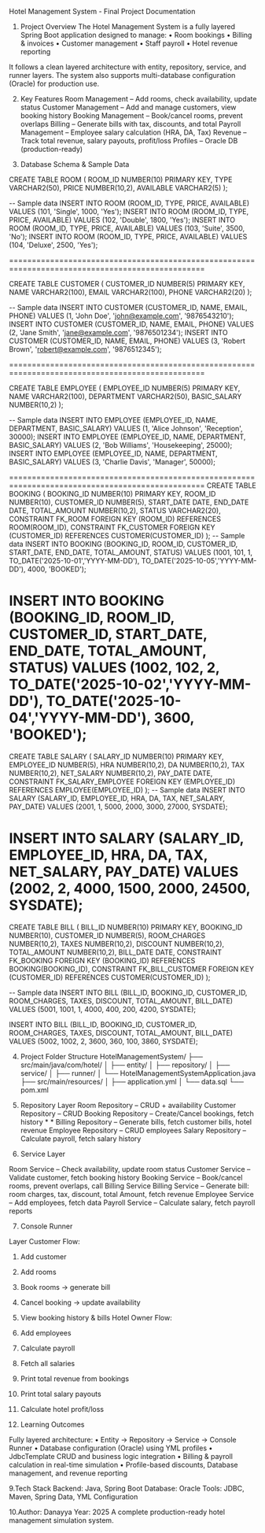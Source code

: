 Hotel Management System - Final Project Documentation

1. Project Overview
The Hotel Management System is a fully layered Spring Boot application designed to manage:
•	Room bookings
•	Billing & invoices
•	Customer management
•	Staff payroll
•	Hotel revenue reporting

It follows a clean layered architecture with entity, repository, service, and runner layers.
The system also supports multi-database configuration (Oracle) for production use.

2. Key Features
Room Management – Add rooms, check availability, update status
Customer Management – Add and manage customers, view booking history
Booking Management – Book/cancel rooms, prevent overlaps
Billing – Generate bills with tax, discounts, and total
Payroll Management – Employee salary calculation (HRA, DA, Tax)
Revenue – Track total revenue, salary payouts, profit/loss
Profiles – Oracle DB (production-ready)

3. Database Schema & Sample Data
   
CREATE TABLE ROOM (
    ROOM_ID NUMBER(10) PRIMARY KEY,
    TYPE VARCHAR2(50),
    PRICE NUMBER(10,2),
    AVAILABLE VARCHAR2(5)
);


-- Sample data
INSERT INTO ROOM (ROOM_ID, TYPE, PRICE, AVAILABLE) VALUES (101, 'Single', 1000, 'Yes');
INSERT INTO ROOM (ROOM_ID, TYPE, PRICE, AVAILABLE) VALUES (102, 'Double', 1800, 'Yes');
INSERT INTO ROOM (ROOM_ID, TYPE, PRICE, AVAILABLE) VALUES (103, 'Suite', 3500, 'No');
INSERT INTO ROOM (ROOM_ID, TYPE, PRICE, AVAILABLE) VALUES (104, 'Deluxe', 2500, 'Yes');

=================================================================================================

CREATE TABLE CUSTOMER (
    CUSTOMER_ID NUMBER(5) PRIMARY KEY,
    NAME VARCHAR2(100),
    EMAIL VARCHAR2(100),
    PHONE VARCHAR2(20)
);

-- Sample data
INSERT INTO CUSTOMER (CUSTOMER_ID, NAME, EMAIL, PHONE) VALUES (1, 'John Doe', 'john@example.com', '9876543210');
INSERT INTO CUSTOMER (CUSTOMER_ID, NAME, EMAIL, PHONE) VALUES (2, 'Jane Smith', 'jane@example.com', '9876501234');
INSERT INTO CUSTOMER (CUSTOMER_ID, NAME, EMAIL, PHONE) VALUES (3, 'Robert Brown', 'robert@example.com', '9876512345');

=================================================================================================


CREATE TABLE EMPLOYEE (
    EMPLOYEE_ID NUMBER(5) PRIMARY KEY,
    NAME VARCHAR2(100),
    DEPARTMENT VARCHAR2(50),
    BASIC_SALARY NUMBER(10,2)
);


-- Sample data
INSERT INTO EMPLOYEE (EMPLOYEE_ID, NAME, DEPARTMENT, BASIC_SALARY) VALUES (1, 'Alice Johnson', 'Reception', 30000);
INSERT INTO EMPLOYEE (EMPLOYEE_ID, NAME, DEPARTMENT, BASIC_SALARY) VALUES (2, 'Bob Williams', 'Housekeeping', 25000);
INSERT INTO EMPLOYEE (EMPLOYEE_ID, NAME, DEPARTMENT, BASIC_SALARY) VALUES (3, 'Charlie Davis', 'Manager', 50000);

=================================================================================================
CREATE TABLE BOOKING (
    BOOKING_ID NUMBER(10) PRIMARY KEY,
    ROOM_ID NUMBER(10),
    CUSTOMER_ID NUMBER(5),
    START_DATE DATE,
    END_DATE DATE,
    TOTAL_AMOUNT NUMBER(10,2),
    STATUS VARCHAR2(20),
    CONSTRAINT FK_ROOM FOREIGN KEY (ROOM_ID) REFERENCES ROOM(ROOM_ID),
    CONSTRAINT FK_CUSTOMER FOREIGN KEY (CUSTOMER_ID) REFERENCES CUSTOMER(CUSTOMER_ID)
);
-- Sample data
INSERT INTO BOOKING (BOOKING_ID, ROOM_ID, CUSTOMER_ID, START_DATE, END_DATE, TOTAL_AMOUNT, STATUS)
VALUES (1001, 101, 1, TO_DATE('2025-10-01','YYYY-MM-DD'), TO_DATE('2025-10-05','YYYY-MM-DD'), 4000, 'BOOKED');

INSERT INTO BOOKING (BOOKING_ID, ROOM_ID, CUSTOMER_ID, START_DATE, END_DATE, TOTAL_AMOUNT, STATUS)
VALUES (1002, 102, 2, TO_DATE('2025-10-02','YYYY-MM-DD'), TO_DATE('2025-10-04','YYYY-MM-DD'), 3600, 'BOOKED');
=================================================================================================
CREATE TABLE SALARY (
    SALARY_ID NUMBER(10) PRIMARY KEY,
    EMPLOYEE_ID NUMBER(5),
    HRA NUMBER(10,2),
    DA NUMBER(10,2),
    TAX NUMBER(10,2),
    NET_SALARY NUMBER(10,2),
    PAY_DATE DATE,
    CONSTRAINT FK_SALARY_EMPLOYEE FOREIGN KEY (EMPLOYEE_ID) REFERENCES EMPLOYEE(EMPLOYEE_ID)
);
-- Sample data
INSERT INTO SALARY (SALARY_ID, EMPLOYEE_ID, HRA, DA, TAX, NET_SALARY, PAY_DATE)
VALUES (2001, 1, 5000, 2000, 3000, 27000, SYSDATE);

INSERT INTO SALARY (SALARY_ID, EMPLOYEE_ID, HRA, DA, TAX, NET_SALARY, PAY_DATE)
VALUES (2002, 2, 4000, 1500, 2000, 24500, SYSDATE);
=================================================================================================
CREATE TABLE BILL (
    BILL_ID NUMBER(10) PRIMARY KEY,
    BOOKING_ID NUMBER(10),
    CUSTOMER_ID NUMBER(5),
    ROOM_CHARGES NUMBER(10,2),
    TAXES NUMBER(10,2),
    DISCOUNT NUMBER(10,2),
    TOTAL_AMOUNT NUMBER(10,2),
    BILL_DATE DATE,
    CONSTRAINT FK_BOOKING FOREIGN KEY (BOOKING_ID) REFERENCES BOOKING(BOOKING_ID),
    CONSTRAINT FK_BILL_CUSTOMER FOREIGN KEY (CUSTOMER_ID) REFERENCES CUSTOMER(CUSTOMER_ID)
);

-- Sample data
INSERT INTO BILL (BILL_ID, BOOKING_ID, CUSTOMER_ID, ROOM_CHARGES, TAXES, DISCOUNT, TOTAL_AMOUNT, BILL_DATE)
VALUES (5001, 1001, 1, 4000, 400, 200, 4200, SYSDATE);

INSERT INTO BILL (BILL_ID, BOOKING_ID, CUSTOMER_ID, ROOM_CHARGES, TAXES, DISCOUNT, TOTAL_AMOUNT, BILL_DATE)
VALUES (5002, 1002, 2, 3600, 360, 100, 3860, SYSDATE);

4. Project Folder Structure
 HotelManagementSystem/
 ├── src/main/java/com/hotel/
 │   ├── entity/
 │   ├── repository/
 │   ├── service/
 │   ├── runner/
 │   └── HotelManagementSystemApplication.java
 ├── src/main/resources/
 │   ├── application.yml
 │   └── data.sql
 └── pom.xml

5. Repository Layer 
Room Repository – CRUD + availability 
Customer Repository – CRUD Booking Repository – Create/Cancel bookings, fetch history * * Billing Repository – Generate bills, fetch customer bills, hotel revenue
Employee Repository – CRUD employees 
Salary Repository – Calculate payroll, fetch salary history

6. Service Layer 

Room Service – Check availability, update room status 
Customer Service – Validate customer, fetch booking history 
Booking Service – Book/cancel rooms, prevent overlaps, call Billing Service 
Billing Service – Generate bill: room charges, tax, discount, total Amount, fetch revenue Employee Service – Add employees, fetch data 
Payroll Service – Calculate salary, fetch payroll reports

7. Console Runner 

Layer Customer Flow: 
1. Add customer
2. Add rooms 
3. Book rooms → generate bill 
4. Cancel booking → update availability 
5. View booking history & bills 
Hotel Owner Flow: 
1. Add employees 
2. Calculate payroll 
3. Fetch all salaries 
4. Print total revenue from bookings 
5. Print total salary payouts 
6. Calculate hotel profit/loss

8. Learning Outcomes 

Fully layered architecture: 
•	Entity → Repository → Service → Console Runner 
•	Database configuration (Oracle) using YML profiles 
•	JdbcTemplate CRUD and business logic integration 
•	Billing & payroll calculation in real-time simulation 
•	Profile-based discounts, Database management, and revenue reporting

9.Tech Stack
Backend: Java, Spring Boot
Database: Oracle
Tools: JDBC, Maven, Spring Data, YML Configuration

10.Author: Danayya
Year: 2025
A complete production-ready hotel management simulation system.
